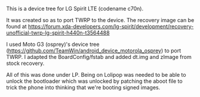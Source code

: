 This is a device tree for LG Spirit LTE (codename c70n).

It was created so as to port TWRP to the device. The recovery image can be found at https://forum.xda-developers.com/lg-spirit/development/recovery-unofficial-twrp-lg-spirit-h440n-t3564488

I used Moto G3 (osprey)'s device tree (https://github.com/TeamWin/android_device_motorola_osprey) to port TWRP. I adapted the BoardConfig/fstab and  added dt.img and zImage from stock recovery.

All of this was done under LP. Being on Lolipop was needed to be able to unlock the bootloader which was unlocked by patching the aboot file to trick the phone into thinking that we're booting signed images.
